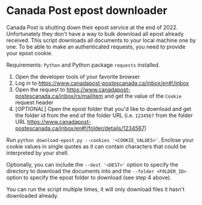 # Canada Post epost downloader

Canada Post is shutting down their epost service at the end of 2022. Unfortunately they don't have a way to bulk download all epost already received. This script downloads all documents to your local machine one by one. To be able to make an authenticated requests, you need to provide your epost cookie.

Requirements: `Python` and Python package `requests` installed.

1. Open the developer tools of your favorite browser
2. Log in to https://www.canadapost-postescanada.ca/inbox/en#!/inbox
3. Open the request to https://www.canadapost-postescanada.ca/inbox/rs/mailitem and get the value of the `Cookie` request header
4. [*OPTIONAL*] Open the epost folder that you'd like to download and get the folder id from the end of the folder URL (i.e. `1234567` from the folder URL https://www.canadapost-postescanada.ca/inbox/en#!/folder/details/1234567)

Run `python download-epost.py --cookies '<COOKIE_VALUES>'`. Enclose your cookie values in single quotes as it can contain characters that could be interpreted by your shell.

Optionally, you can include the `--dest '<DEST>'` option to specify the directory to download the documents into and the `--folder <FOLDER_ID>` option to specify the epost folder to download (see step 4 above).

You can run the script multiple times, it will only download files it hasn't downloaded already.
